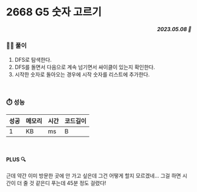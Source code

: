 # 2668 G5 숫자 고르기
##### <p align="right"> 2023.05.08 📆 </p> 

 
### 👩‍🏫 풀이
1. DFS로 탐색한다.
2. DFS를 돌면서 다음으로 계속 넘기면서 싸이클이 있는지 확인한다.
3. 시작한 숫자로 돌아오는 경우에 시작 숫자를 리스트에 추가한다.

<br>

### ⏱️ 성능
<!-- 테이블 -->
성공 |메모리 | 시간 | 코드길이
---|---|---|---|
1|KB|ms|B

<br>

#### PLUS 🔍
근데 약간 이미 방문한 곳에 안 가고 싶은데 그건 어떻게 할지 모르겠네...
그걸 하면 시간이 더 줄 것 같은디
푸는데 45분 정도 걸렸다!
